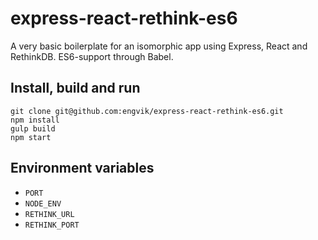 # express-react-rethink-es6
A very basic boilerplate for an isomorphic app using Express, React and RethinkDB. ES6-support through Babel.

## Install, build and run

    git clone git@github.com:engvik/express-react-rethink-es6.git
    npm install
    gulp build
    npm start

## Environment variables
* `PORT`
* `NODE_ENV`
* `RETHINK_URL`
* `RETHINK_PORT`
